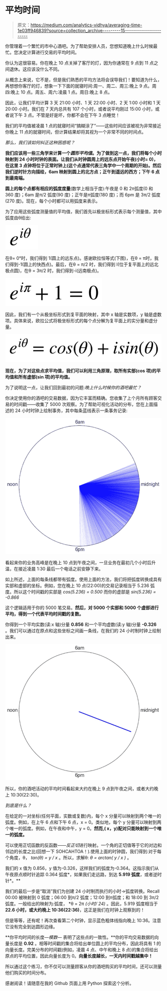 # 平均时间

> 原文：<https://medium.com/analytics-vidhya/averaging-time-1e03ff946839?source=collection_archive---------15----------------------->

你管理着一个繁忙的市中心酒吧。为了帮助安排人员，您想知道晚上什么时候最忙。您决定计算进行交易的平均时间。

你认为这很容易。你在晚上 10 点关掉了客厅的灯，因为你通常在 9 点到 11 点之间退休。这应该没什么不同。

从概念上来说，它不是，但是我们熟悉的平均方法将会误导我们！要知道为什么，再想想你客厅的灯，想象一下下面的就寝时间:周一、周二、周三:晚上 9 点。周四:晚上 10 点。周五、周六:凌晨 1 点。周日:晚上 8 点。

因此，让我们平均计算 3 天 21:00 小时、1 天 22:00 小时、2 天 1:00 小时和 1 天 20:00 小时。我们在 7 天内总共有 107 个小时，或者说平均刚过 15:00 小时，或者说下午 3 点。不管是好是坏，你都不会在下午 3 点睡觉！

我们的平均值被凌晨 1 点的就寝时间“搞糊涂了”——这些时间应该被视为非常接近你晚上 11 点的就寝时间，但计算结果却将其视为一个非常不同的时间点。

*那么，我们该如何纠正这种困惑呢？*

**我们应该用一些三角学来计算一个*圆形平均值*。为了做到这一点，我们将每个小时映射到 24 小时时钟的表面。让我们从时钟圆周上的远东点开始午夜(小时= 0)，在这里 3 点钟将位于正常时钟上(这个点通常代表三角学中一个周期的开始)。然后我们逆时针方向描绘，6am 映射到圆上的北方点；正午到遥远的西方；下午 6 点到最南端。**

**圆上的每个点都有相应的弧度度量**(数学上相当于度):午夜是 0 和 2π弧度(0 和 360 度)；6am 是π/2 弧度(90 度)；正午是π弧度(180 度)；而 6pm 是 3π/2 弧度(270 度)。现在，每个小时都可以用弧度来表示。

为了应用这些弧度测量值的平均值，我们首先以极坐标形式表示每个测量值，其中弧度由θ给出:

![](img/146d15bf46fb368fdc42735c7cc902c3.png)

在θ= 0°时，我们得到 1(圆上的远东点)。感谢欧拉恒等式(下图)，在θ = π时，我们得到-1(圆上的快西点)。最后，在θ = π/2 时，我们得到 I(位于复平面上的远北极点圆)，在θ = 3π/2 时，我们得到-i(远南极点)。

![](img/6a931237c2ea79557d3a89accd9780c1.png)

因此，我们有一个从极坐标形式到复平面的映射，其中 x 轴是实数项，y 轴是虚数项。具体来说，欧拉公式将极坐标形式的每个点分解为复平面上的实分量和虚分量。

![](img/3db5514e425b372aa32b0159835d2f0b.png)

**现在，为了对这些点求平均值，我们可以利用三角原理，取所有实部(cos 项)的平均值和所有虚部(sin 项)的平均值。**

为了说明这一点，让我们回到最初的问题:*晚上什么时候你的酒吧最忙？*

你决定使用你的酒吧的交易数据，因为它丰富而精确。您收集了上个月所有顾客交易的时间戳——收集了 5000 次观察。为了帮助可视化活动的分布，您在上面描述的 24 小时时钟上绘制事务，其中每条蓝线表示一条事务记录:

![](img/699ecad4522c3ff051709be1b4d904c0.png)

看起来你的业务高峰是在晚上 10 点到午夜之间，一旦业务在最初几个小时后升温，在接近凌晨 1:30 最后一个电话之前安静下来。

如上所述，上面的每条线都带有弧度。使用上面的方法，我们将把弧度转换成具有实部和虚部的坐标。例如，您在晚上 10 点(22:00)的交易记录相当于 5.236 弧度。所以这个时间戳的实部是 *cos(5.236) = 0.500* 而你的虚部是 *sin(5.236) = -0.866*

这个逻辑适用于你的 5000 笔交易。**然后，对 5000 个实部和 5000 个虚部进行平均，得到一个代表平均时间戳的复数。**

你得到一个平均实数(读:x 轴)分量 **0.856** 和一个平均虚数(读:y 轴)分量 **-0.326** 。我们可以通过在原点和这些坐标之间画一条线，在我们的 24 小时制时钟上绘制出来。

![](img/d060d9ebb19fba6b2fe43727130101a1.png)

所以，你的酒吧活动的平均时间看起来大约在晚上 9 点到午夜之间，或者大约晚上 10:30(22:30)。

*到底是什么？*

在给定的一对坐标(任何平面，实数或复数)内，每个 x 分量可以映射到两个唯一的弧度。例如，在上午 6 点和下午 6 点，x = 0。类似地，每个 y 分量可以映射到两个唯一的弧度。例如，在午夜和中午，y = 0。**然而,( x，y)配对只能映射到一个唯一的弧度。**

可以使用正切函数的反函数——*反正切*进行映射。一个角的正切值等于它的对边和邻边的长度之比(回想一下 SOHCAHTOA！).使用上面的时钟圆，我们得到:对于每个角度，θ， *tan(θ) = y / x* 。所以，求解θ: *θ = arctan( y / x )* 。

我们的 x 值为 0.856，y 值为-0.326，这样我们的弧度为-0.364。这指示我们从午夜原点顺时针追踪 0.364 弧度*，如果我们走远路，到达 **5.919 弧度**，或者逆时针*。**

我们的最后一步是“取消”我们为创建 24 小时制而执行的小时→弧度转换。Recall 00:00 被映射到 0 弧度；06:00 到π/2 弧度；12:00 到π弧度；和 18:00 到 3π/2 弧度。一般给出的映射为:弧度， *θ = 2π *(小时/ 24)* 。因此，5.919 弧度相当于 **22.6 小时，或大约晚上 10:36(22:36)**，这正是我们在时钟上观察到的！

但是等等，还有呢！再次查看第二个时钟，显示蓝色粗体线指向晚上 10:36。注意它没有完全到达圆形边缘。

**你平均时间的长度—*模数—* 表明了这些点的一致性。**你的平均交易数据的向量长度是 **0.92** 。相等时间戳的集合将给出单位圆上的平均分布，因此将具有 1 的向量长度。完美分布的时间戳(例如，凌晨 4 点、中午和晚上 8 点)的集合将给出原点的平均位置，因此向量长度为 0。**向量长度越长，一天内时间戳越集中！**

所以通过这个练习，你不仅可以测量顾客从你的酒吧购买的平均时间，还可以测量他们购买的时间分布。

感谢阅读！请随意在我的 Github 页面上用 Python 探索这个分析。